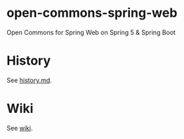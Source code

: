 # open-commons-spring-web
Open Commons for Spring Web on Spring 5 & Spring Boot 

# History
See [history.md](./history.md).


# Wiki
See [wiki](https://github.com/parkjunhong/open-commons-spring-web/wiki).
